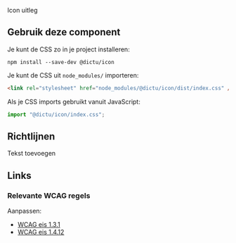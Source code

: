 <!-- @license CC0-1.0 -->

Icon uitleg

## Gebruik deze component

Je kunt de CSS zo in je project installeren:

```console
npm install --save-dev @dictu/icon
```

Je kunt de CSS uit `node_modules/` importeren:

```html
<link rel="stylesheet" href="node_modules/@dictu/icon/dist/index.css" />
```

Als je CSS imports gebruikt vanuit JavaScript:

```javascript
import "@dictu/icon/index.css";
```

## Richtlijnen

Tekst toevoegen

## Links

### Relevante WCAG regels

Aanpassen:

- [WCAG eis 1.3.1](https://www.w3.org/TR/WCAG21/#info-and-relationships)
- [WCAG eis 1.4.12](https://www.w3.org/TR/WCAG21/#text-spacing)
